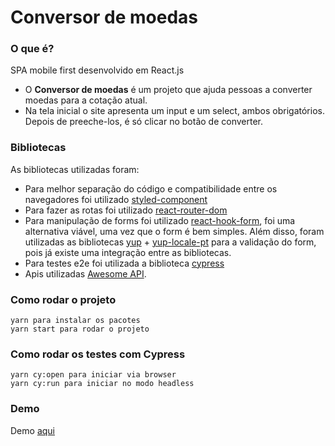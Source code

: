# Conversor de moedas
### O que é?

SPA mobile first desenvolvido em React.js

- O **Conversor de moedas** é um projeto que ajuda pessoas a converter moedas para a cotação atual.
- Na tela inicial o site apresenta um input e um select, ambos obrigatórios. Depois de preeche-los, é só clicar no botão de converter.
### Bibliotecas

As bibliotecas utilizadas foram:

- Para melhor separação do código e compatibilidade entre os navegadores foi utilizado [styled-component](https://styled-components.com/)
- Para fazer as rotas foi utilizado [react-router-dom](https://v5.reactrouter.com/web/guides/quick-start)
- Para manipulação de forms foi utilizado [react-hook-form](https://react-hook-form.com/), foi uma alternativa viável, uma vez que o form é bem simples. Além disso, foram utilizadas as bibliotecas [yup](https://github.com/jquense/yup) + [yup-locale-pt](https://www.npmjs.com/package/yup-locale-pt) para a validação do form, pois já existe uma integração entre as bibliotecas.
- Para testes e2e foi utilizada a biblioteca [cypress](https://cypress.io/)
- Apis utilizadas [Awesome API](https://economia.awesomeapi.com.br/).


### Como rodar o projeto

```
yarn para instalar os pacotes
yarn start para rodar o projeto
```
### Como rodar os testes com Cypress

```
yarn cy:open para iniciar via browser
yarn cy:run para iniciar no modo headless
```


### Demo

Demo [aqui](https://conversor-tempone.netlify.app)

